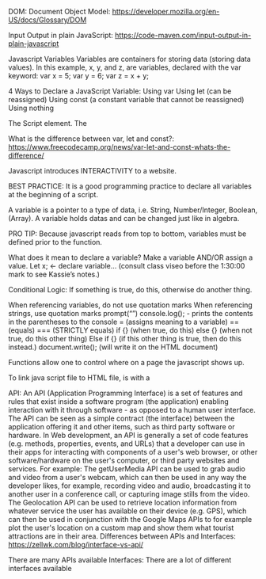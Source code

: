 DOM: Document Object Model: https://developer.mozilla.org/en-US/docs/Glossary/DOM

Input Output in plain JavaScript: https://code-maven.com/input-output-in-plain-javascript

Javascript Variables
Variables are containers for storing data (storing data values).
In this example, x, y, and z, are variables, declared with the var keyword:
var x = 5;
var y = 6;
var z = x + y;

4 Ways to Declare a JavaScript Variable:
Using var 
Using let (can be reassigned)
Using const (a constant variable that cannot be reassigned)
Using nothing

The Script element. The <script> HTML element is used to embed executable code or data; this is typically used to embed or refer to JavaScript code.

<!DOCTYPE html>
<html>
<body>

<h1>JavaScript Variables</h1>

<p>In this example, x, y, and z are variables.</p>

<p id="demo"></p>

<script>
var x = 5;
var y = 8;
var z = x + y;
document.getElementById("demo").innerHTML =
"The value of z is: " + z;
</script>

</body>
</html>

What is the difference between var, let and const?: https://www.freecodecamp.org/news/var-let-and-const-whats-the-difference/

Javascript introduces INTERACTIVITY to a website. 

BEST PRACTICE: It is a good programming practice to declare all variables at the beginning of a script.

A variable is a pointer to a type of data, i.e. String, Number/Integer, Boolean, (Array). A variable holds datas and can be changed just like in algebra.

PRO TIP: Because javascript reads from top to bottom, variables must be defined prior to the function. 

What does it mean to declare a variable? Make a variable AND/OR assign a value. 
Let x; ← declare variable… (consult class viseo before the 1:30:00 mark to see Kassie’s notes.)

Conditional Logic: If something is true, do this, otherwise do another thing.

When referencing variables, do not use quotation marks
When referencing strings, use quotation marks
prompt(“”) 
console.log();   - prints the contents in the parentheses to the console
= (assigns meaning to a variable)
== (equals)
=== (STRICTLY equals)
if {} (when true, do this)
else {} (when not true, do this other thing)
Else if {} (if this other thing is true, then do this instead.)
document.write(); (will write it on the HTML document)

Functions allow one to control where on a page the javascript shows up. 



To link java script file to HTML file, is with a <script> tag. I.e., 
<script scr=”nameoffile.js”></script>



API: An API (Application Programming Interface) is a set of features and rules that exist inside a software program (the application) enabling interaction with it through software - as opposed to a human user interface. The API can be seen as a simple contract (the interface) between the application offering it and other items, such as third party software or hardware.
In Web development, an API is generally a set of code features (e.g. methods, properties, events, and URLs) that a developer can use in their apps for interacting with components of a user's web browser, or other software/hardware on the user's computer, or third party websites and services.
For example:
The getUserMedia API can be used to grab audio and video from a user's webcam, which can then be used in any way the developer likes, for example, recording video and audio, broadcasting it to another user in a conference call, or capturing image stills from the video.
The Geolocation API can be used to retrieve location information from whatever service the user has available on their device (e.g. GPS), which can then be used in conjunction with the Google Maps APIs to for example plot the user's location on a custom map and show them what tourist attractions are in their area.
Differences between APIs and Interfaces: https://zellwk.com/blog/interface-vs-api/



There are many APIs available
Interfaces: There are a lot of different interfaces available


